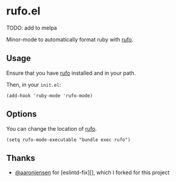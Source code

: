 # rufo.el

TODO: add to melpa

Minor-mode to automatically format ruby with [rufo][].

## Usage

Ensure that you have [rufo][] installed and in your path.

Then, in your `init.el`:

```elisp
(add-hook 'ruby-mode 'rufo-mode)
```

## Options

You can change the location of [rufo][]. 

```elisp
(setq rufo-mode-executable "bundle exec rufo")
```

## Thanks

* [@aaronjensen][] for [eslintd-fix][], which I forked for this project

[rufo]: https://github.com/asterite/rufo
[eslint_d-fix]: https://github.com/aaronjensen/eslintd-fix
[@aaronjensen]: https://github.com/aaronjensen
